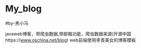 # My_blog
#by-黑小马


javaweb博客，带爬虫数据,带邮箱功能，爬虫数据来源(开源中国https://www.oschina.net/blog)
web前端使用李青美女的博客模板
